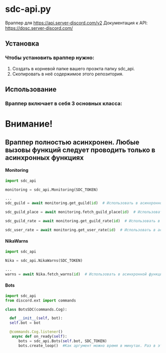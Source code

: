 # sdc-api.py
Враппер для https://api.server-discord.com/v2
Документация к API: https://dosc.server-discord.com/

## Установка

### Чтобы установить враппер нужно:
1. Создать в корневой папке вашего проэкта папку sdc_api.
2. Скопировать в неё содержимое этого репозитория.

## Использование

### Враппер включает в себя 3 основных класса:

# Внимание!
## Враппер полностью асинхронен. Любые вызовы функций следует проводить только в асинхронных функциях

#### Monitoring

```py
import sdc_api

monitoring = sdc_api.Monitoring(SDC_TOKEN)

...
sdc_guild = await monitoring.get_guild(id)  # Использовать в асинхронной функции

sdc_guild_place = await monitoring.fetch_guild_place(id)  # Использовать в асинхронной функции

sdc_guild_rate = await monitoring.get_guild_rate(id)  # Использовать в асинхронной функции

sdc_user_rate = await monitoring.get_user_rate(id)  # Использовать в асинхронной функции
```

#### NikaWarns

```py
import sdc_api

Nika = sdc_api.NikaWarns(SDC_TOKEN)

...
warns = await Nika.fetch_warns(id)  # Использовать в асинхронной функции
```

#### Bots

```py
import sdc_api
from discord.ext import commands

class BotsSDC(commands.Cog):

  def __init__(self, bot):
  self.bot = bot

  @commands.Cog.listener()
   async def on_ready(self):
      bots = sdc_api.Bots(self.bot, SDC_TOKEN)
      bots.create_loop()  #Как аргумент можно время в минутах. Раз в это количество минут будет отправляться статистика. 
```
